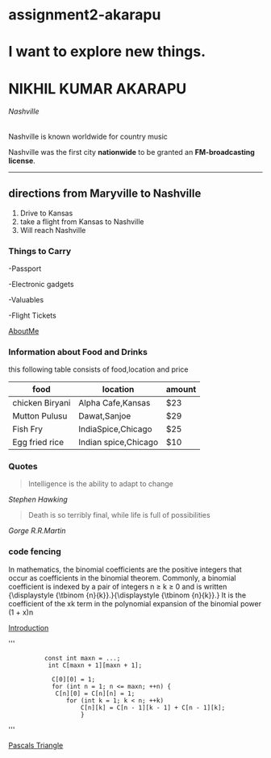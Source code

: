 # assignment2-akarapu
# I want to explore new things.
# NIKHIL KUMAR AKARAPU  
###### Nashville

Nashville is known worldwide for country music

Nashville was the first city **nationwide** to be granted an **FM-broadcasting license**.

*** 
## directions from Maryville to Nashville
1. Drive to Kansas 
2. take a flight from Kansas to Nashville
3. Will reach Nashville

### Things to Carry
-Passport

-Electronic gadgets

-Valuables

-Flight Tickets

[AboutMe](/AboutMe.md)

### Information about Food and Drinks
this following table consists of food,location and price

| food              | location               | amount  |  
|-------------------|------------------------|---------|
|  chicken Biryani  | Alpha Cafe,Kansas      |  $23    |  
|  Mutton Pulusu    | Dawat,Sanjoe           | $29     |   
|  Fish Fry         | IndiaSpice,Chicago     | $25     |  
| Egg fried rice    |   Indian spice,Chicago | $10     |  

### Quotes

>Intelligence is the ability to adapt to change

*Stephen Hawking*

>Death is so terribly final, while life is full of possibilities

*Gorge R.R.Martin*


### code fencing 
In mathematics, the binomial coefficients are the positive integers that occur as coefficients in the binomial theorem. Commonly, a binomial coefficient is indexed by a pair of integers n ≥ k ≥ 0 and is written {\displaystyle {\tbinom {n}{k}}.}{\displaystyle {\tbinom {n}{k}}.} It is the coefficient of the xk term in the polynomial expansion of the binomial power (1 + x)n

[Introduction](https://en.wikipedia.org/wiki/Binomial_coefficient#:~:text=In%20mathematics%2C%20the%20binomial%20coefficients%20are%20the%20positive,%2B%20x%29n%2C%20and%20is%20given%20by%20the%20formula)


'''
              
              
              const int maxn = ...;
               int C[maxn + 1][maxn + 1];

                C[0][0] = 1;
                for (int n = 1; n <= maxn; ++n) {
                 C[n][0] = C[n][n] = 1;
                    for (int k = 1; k < n; ++k)
                        C[n][k] = C[n - 1][k - 1] + C[n - 1][k];
                        }

                        

'''

[Pascals Triangle](https://cp-algorithms.com/combinatorics/binomial-coefficients.html)



